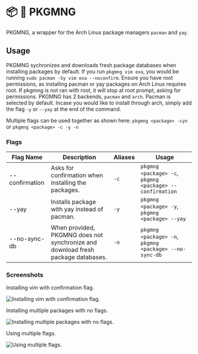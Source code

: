 # 📦 👑 PKGMNG

PKGMNG, a wrapper for the Arch Linux package managers `pacman` and `yay`.

## Usage

PKGMNG sychronizes and downloads fresh package databases when installing packages by default. If you run `pkgmng vim exa`, you would be running `sudo pacman -Sy vim exa --noconfirm`.
Ensure you have root permissions, as installing pacman or yay packages on Arch Linux requires root. If pkgmng is not ran with root, it will stop at root prompt, asking for permissions.
PKGMNG has 2 backends, `pacman` and `arch`. Pacman is selected by default. Incase you would like to install through arch, simply add the flag `-y` or `--yay` at the end of the command.

Multiple flags can be used together as shown here: `pkgmng <package> -cyn` or `pkgmng <package> -c -y -n`

### Flags

| Flag Name      | Description                                                                      | Aliases | Usage                                                    |
| -------------- | -------------------------------------------------------------------------------- | ------- | -------------------------------------------------------- |
| --confirmation | Asks for confirmation when installing the packages.                              | `-c`    | `pkgmng <package> -c`, `pkgmng <package> --confirmation` |
| --yay          | Installs package with yay instead of pacman.                                     | `-y`    | `pkgmng <package> -y`, `pkgmng <package> --yay`          |
| --no-sync-db   | When provided, PKGMNG does not synchronize and download fresh package databases. | `-n`    | `pkgmng <package> -n`, `pkgmng <package> --no-sync-db`   |

### Screenshots

Installing vim with confirmation flag.

![Installing vim with confirmation flag.](https://i.imgur.com/FXpbAUz.png)

Installing multiple packages with no flags.

![Installing multiple packages with no flags.](https://i.imgur.com/Kct7QsV.png)

Using multiple flags.

![Using multiple flags.](https://i.imgur.com/iMrkHXs.png)